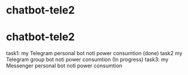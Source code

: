# chatbot-tele2
# chatbot-tele2

task1: my Telegram personal bot noti power consumtion (done)
task2 my Telegram group bot noti power consumtion (In progress)
task3: my Messenger personal bot noti power consumtion
